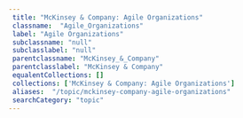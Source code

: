 ```yaml
--- 
 title: "McKinsey & Company: Agile Organizations" 
 classname:  "Agile_Organizations" 
 label: "Agile Organizations" 
 subclassname: "null" 
 subclasslabel: "null" 
 parentclassname: "McKinsey_&_Company" 
 parentclasslabel: "McKinsey & Company" 
 equalentCollections: [] 
 collections: ['McKinsey & Company: Agile Organizations']
 aliases:  "/topic/mckinsey-company-agile-organizations"  
 searchCategory: "topic" 
---
```

